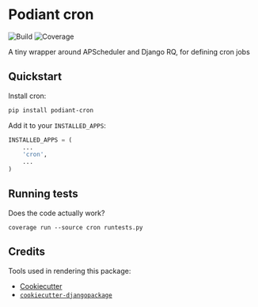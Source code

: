 Podiant cron
============

![Build](https://git.steadman.io/podiant/cron/badges/master/build.svg)
![Coverage](https://git.steadman.io/podiant/cron/badges/master/coverage.svg)

A tiny wrapper around APScheduler and Django RQ, for defining cron jobs

## Quickstart

Install cron:

```sh
pip install podiant-cron
```

Add it to your `INSTALLED_APPS`:
```python
INSTALLED_APPS = (
    ...
    'cron',
    ...
)
```

## Running tests

Does the code actually work?

```
coverage run --source cron runtests.py
```

## Credits

Tools used in rendering this package:

- [Cookiecutter](https://github.com/audreyr/cookiecutter)
- [`cookiecutter-djangopackage`](https://github.com/pydanny/cookiecutter-djangopackage)
